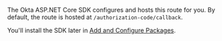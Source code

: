 The Okta ASP.NET Core SDK configures and hosts this route for you. By default, the route is hosted at `/authorization-code/callback`.

You'll install the SDK later in [Add and Configure Packages](#add-and-configure-packages).

